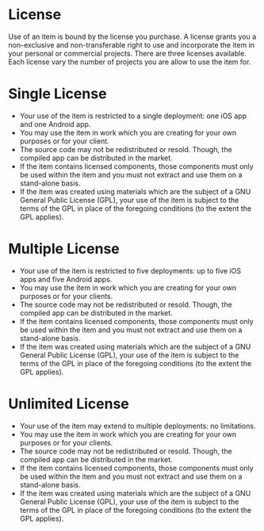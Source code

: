 # License

Use of an item is bound by the license you purchase.
A license grants you a non-exclusive and non-transferable right to use and incorporate the item in your personal or commercial projects.
There are three licenses available.
Each license vary the number of projects you are allow to use the item for.

# Single License

* Your use of the item is restricted to a single deployment: one iOS app and one Android app.
* You may use the item in work which you are creating for your own purposes or for your client.
* The source code may not be redistributed or resold. Though, the compiled app can be distributed in the market.
* If the item contains licensed components, those components must only be used within the item and you must not extract and use them on a stand-alone basis.
* If the item was created using materials which are the subject of a GNU General Public License (GPL), your use of the item is subject to the terms of the GPL in place of the foregoing conditions (to the extent the GPL applies).


# Multiple License

* Your use of the item is restricted to five deployments: up to five iOS apps and five Android apps.
* You may use the item in work which you are creating for your own purposes or for your clients.
* The source code may not be redistributed or resold. Though, the compiled app can be distributed in the market.
* If the item contains licensed components, those components must only be used within the item and you must not extract and use them on a stand-alone basis.
* If the item was created using materials which are the subject of a GNU General Public License (GPL), your use of the item is subject to the terms of the GPL in place of the foregoing conditions (to the extent the GPL applies).


# Unlimited License

* Your use of the item may extend to multiple deployments: no limitations.
* You may use the item in work which you are creating for your own purposes or for your clients.
* The source code may not be redistributed or resold. Though, the compiled app can be distributed in the market.
* If the item contains licensed components, those components must only be used within the item and you must not extract and use them on a stand-alone basis.
* If the item was created using materials which are the subject of a GNU General Public License (GPL), your use of the item is subject to the terms of the GPL in place of the foregoing conditions (to the extent the GPL applies).
